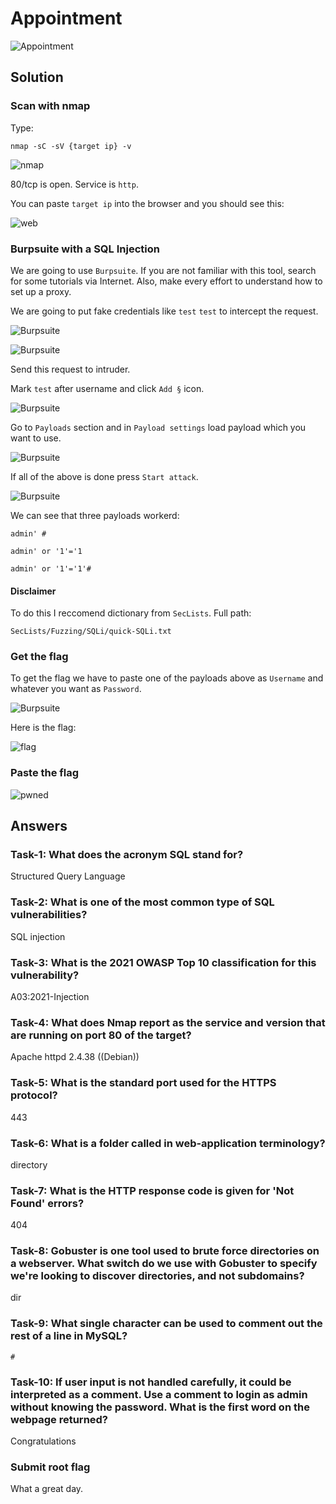 # Appointment      

![Appointment](appointmentlogo.png)

## Solution

### Scan with nmap

Type:

```
nmap -sC -sV {target ip} -v
```

![nmap](appointmentnmap.png)

80/tcp is open. Service is `http`.

You can paste `target ip` into the browser and you should see this:

![web](appointmentweb.png)

### Burpsuite with a SQL Injection

We are going to use `Burpsuite`. If you are not familiar with this tool, search for some tutorials via Internet. Also, make every effort to understand how to set up a proxy.

We are going to put fake credentials like `test` `test` to intercept the request.

![Burpsuite](appointmentburp.png)

![Burpsuite](appointmentburp2.png)

Send this request to intruder.

Mark `test` after username and click `Add §` icon. 

![Burpsuite](appointmentburp3.png)

Go to `Payloads` section and in `Payload settings` load payload which you want to use.

![Burpsuite](appointmentburp4.png)

If all of the above is done press `Start attack`.

![Burpsuite](appointmentburp5.png)

We can see that three payloads workerd:

```
admin' #
```

```
admin' or '1'='1
```

```
admin' or '1'='1'#
```

#### Disclaimer

To do this I reccomend dictionary from `SecLists`. Full path:

```
SecLists/Fuzzing/SQLi/quick-SQLi.txt 
```

### Get the flag

To get the flag we have to paste one of the payloads above as `Username` and whatever you want as `Password`.

![Burpsuite](appointmentburp6.png)

Here is the flag:

![flag](appointmentflag.png)


### Paste the flag

![pwned](appointmentpwned.png)

## Answers

### Task-1: What does the acronym SQL stand for?

Structured Query Language

### Task-2: What is one of the most common type of SQL vulnerabilities?

SQL injection

### Task-3: What is the 2021 OWASP Top 10 classification for this vulnerability?

A03:2021-Injection

### Task-4: What does Nmap report as the service and version that are running on port 80 of the target?

Apache httpd 2.4.38 ((Debian))

### Task-5: What is the standard port used for the HTTPS protocol?

443

### Task-6: What is a folder called in web-application terminology?

directory

### Task-7: What is the HTTP response code is given for 'Not Found' errors?

404

### Task-8: Gobuster is one tool used to brute force directories on a webserver. What switch do we use with Gobuster to specify we're looking to discover directories, and not subdomains?

dir  

### Task-9: What single character can be used to comment out the rest of a line in MySQL?

`#`

### Task-10: If user input is not handled carefully, it could be interpreted as a comment. Use a comment to login as admin without knowing the password. What is the first word on the webpage returned?

Congratulations

### Submit root flag

What a great day.